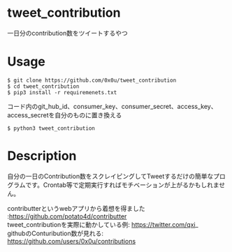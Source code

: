 # tweet_contribution
一日分のcontribution数をツイートするやつ

# Usage
```
$ git clone https://github.com/0x0u/tweet_contribution
$ cd tweet_contribution
$ pip3 install -r requiremenets.txt
```
コード内のgit_hub_id、consumer_key、consumer_secret、access_key、access_secretを自分のものに置き換える  

`$ python3 tweet_contribution`
# Description
自分の一日のContribution数をスクレイピングしてTweetするだけの簡単なプログラムです。Crontab等で定期実行すればモチベーションが上がるかもしれません。  

contributterというwebアプリから着想を得ました :https://github.com/potato4d/contributter  
tweet_contributionを実際に動かしている例: https://twitter.com/qxi_  
githubのConturibution数が見れる: https://github.com/users/0x0u/contributions
